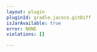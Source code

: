 ```yaml
---
layout: plugin
pluginId: gradle.jacoco.gitDiff
isJarAvailable: true
error: NONE
violations: []

---
```

